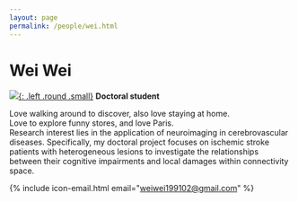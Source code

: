 ```yaml
---
layout: page
permalink: /people/wei.html
---
```

# Wei Wei
[![]({{site.baseurl}}/images/Wei.jpg){: .left .round .small}](/people/wei.html)
**Doctoral student**  

Love walking around to discover, also love staying at home.  
Love to explore funny stores, and love Paris.   
Research interest lies in the application of neuroimaging in cerebrovascular diseases. Specifically, my doctoral project focuses on ischemic stroke patients with heterogeneous lesions to investigate the relationships between their cognitive impairments and local damages within connectivity space.  

{% include icon-email.html email="weiwei199102@gmail.com" %}  
